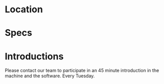 # Location

# Specs

# Introductions

Please contact our team to participate in an 45 minute introduction in the machine and the software. Every Tuesday.